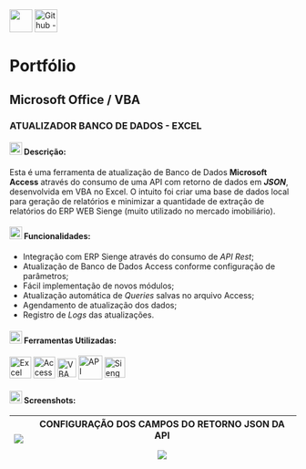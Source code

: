 <div>
 <a href="https://github.com/daiangm/portfolio#readme"><img src="https://i.imgur.com/7gAqU7b.png" style="height: 40px" /></a>
 <a href="https://github.com/daiangm"><img src="https://i.imgur.com/MfPMRE3.png" style="height: 40px" alt="Github - Daian" title="Github - Daian" /></a>
</div>

# Portfólio

## Microsoft Office / VBA

###  ATUALIZADOR BANCO DE DADOS - EXCEL

#### <img height="22" src="https://upload.wikimedia.org/wikipedia/commons/thumb/2/25/Info_icon-72a7cf.svg/1200px-Info_icon-72a7cf.svg.png" /> **Descrição:**

Esta é uma ferramenta de atualização de Banco de Dados **Microsoft Access** através do consumo de uma API com retorno de dados em ***JSON***, desenvolvida em VBA no Excel.
O intuito foi criar uma base de dados local para geração de relatórios e minimizar a quantidade de extração de relatórios do ERP WEB Sienge (muito utilizado no mercado imobiliário).

#### <img height="22" src="https://i.imgur.com/dFI6KAY.png" /> **Funcionalidades:**

 - Integração com ERP Sienge através do consumo de *API Rest*;
 - Atualização de Banco de Dados Access conforme configuração de parâmetros;
 - Fácil implementação de novos módulos;
 - Atualização automática de *Queries* salvas no arquivo Access;
 - Agendamento de atualização dos dados;
 - Registro de *Logs* das atualizações.

#### <img height="22" src="https://aux.iconspalace.com/uploads/17947374941607781187.png" /> **Ferramentas Utilizadas:**

<div style="display: inline-block">
 <a href="#-ferramentas-utilizadas"><img align="center" height="38" title="Excel" alt="Excel" src="https://findicons.com/files/icons/2795/office_2013_hd/256/excel.png" /></a>
 <a href="#-ferramentas-utilizadas"><img align="center" height="38" title="Access" alt="Access" src="https://findicons.com/files/icons/2795/office_2013_hd/256/access.png"></a>
 <a href="#-ferramentas-utilizadas"><img align="center" height="33" title="VBA" alt="VBA" src="https://www.excelerateclasses.com/wp-content/uploads/2020/12/iconfinder_file-type-vba_4196094.png" /></a>
 <a href="#-ferramentas-utilizadas"><img align="center" height="42" title="API" alt="API" src="https://cdn.changelog.com/uploads/icons/topics/kJ/icon_large.png?v=63683332430" /></a>
 <a href="#-ferramentas-utilizadas"><img align="center" height="36" title="Sienge" alt="Sienge" src="https://psasistemas.com.br/wp-content/uploads/2017/05/Sienge.png" /></a>
</div></a>

#### <img height="22" title="Capturas de Tela" alt="Capturas de Tela" src="https://www.freeiconspng.com/uploads/no-image-icon-13.png" /> **Screenshots:**

|<img src="https://media4.giphy.com/media/gJDdffxl7HkqnSa0T0/giphy.gif?cid=790b761187289e98b631cef34dea86da524dc78e9172a233&rid=giphy.gif&ct=g" />|CONFIGURAÇÃO DOS CAMPOS DO RETORNO JSON DA API </p> <img src="https://i.imgur.com/ocignP6.jpg" />|
|---|---|

##### 
